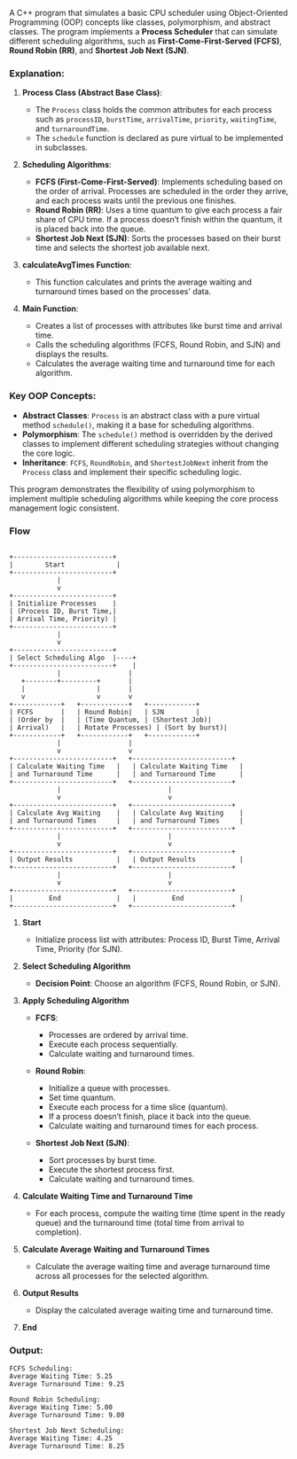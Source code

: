 A C++ program that simulates a basic CPU scheduler using Object-Oriented Programming (OOP) concepts like classes, polymorphism, and abstract classes. 
The program implements a **Process Scheduler** that can simulate different scheduling algorithms, such as **First-Come-First-Served (FCFS)**, **Round Robin (RR)**, and **Shortest Job Next (SJN)**.


### Explanation:

1. **Process Class (Abstract Base Class)**:
   - The `Process` class holds the common attributes for each process such as `processID`, `burstTime`, `arrivalTime`, `priority`, `waitingTime`, and `turnaroundTime`.
   - The `schedule` function is declared as pure virtual to be implemented in subclasses.

2. **Scheduling Algorithms**:
   - **FCFS (First-Come-First-Served)**: Implements scheduling based on the order of arrival. Processes are scheduled in the order they arrive, and each process waits until the previous one finishes.
   - **Round Robin (RR)**: Uses a time quantum to give each process a fair share of CPU time. If a process doesn’t finish within the quantum, it is placed back into the queue.
   - **Shortest Job Next (SJN)**: Sorts the processes based on their burst time and selects the shortest job available next.

3. **calculateAvgTimes Function**:
   - This function calculates and prints the average waiting and turnaround times based on the processes' data.

4. **Main Function**:
   - Creates a list of processes with attributes like burst time and arrival time.
   - Calls the scheduling algorithms (FCFS, Round Robin, and SJN) and displays the results.
   - Calculates the average waiting time and turnaround time for each algorithm.



### Key OOP Concepts:
- **Abstract Classes**: `Process` is an abstract class with a pure virtual method `schedule()`, making it a base for scheduling algorithms.
- **Polymorphism**: The `schedule()` method is overridden by the derived classes to implement different scheduling strategies without changing the core logic.
- **Inheritance**: `FCFS`, `RoundRobin`, and `ShortestJobNext` inherit from the `Process` class and implement their specific scheduling logic.

This program demonstrates the flexibility of using polymorphism to implement multiple scheduling algorithms while keeping the core process management logic consistent.

### Flow

```

+-------------------------+
|        Start             |
+-------------------------+
            |
            v
+-------------------------+
| Initialize Processes    |
| (Process ID, Burst Time,|
| Arrival Time, Priority) |
+-------------------------+
            |
            v
+-------------------------+
| Select Scheduling Algo  |----+
+-------------------------+    |
            |                 |
   +--------+---------+       |
   |                  |       |
   v                  v       v
+------------+   +------------+   +------------+
| FCFS       |   | Round Robin|   | SJN        |
| (Order by  |   | (Time Quantum, | (Shortest Job)|
| Arrival)   |   | Rotate Processes) | (Sort by burst)|
+------------+   +------------+   +------------+
            |                 |
            v                 v
+-------------------------+   +-------------------------+
| Calculate Waiting Time   |   | Calculate Waiting Time   |
| and Turnaround Time      |   | and Turnaround Time      |
+-------------------------+   +-------------------------+
            |                           |
            v                           v
+-------------------------+   +-------------------------+
| Calculate Avg Waiting    |   | Calculate Avg Waiting    |
| and Turnaround Times     |   | and Turnaround Times     |
+-------------------------+   +-------------------------+
            |                           |
            v                           v
+-------------------------+   +-------------------------+
| Output Results           |   | Output Results           |
+-------------------------+   +-------------------------+
            |                           |
            v                           v
+-------------------------+   +-------------------------+
|         End              |   |         End              |
+-------------------------+   +-------------------------+

```

1. **Start**  
    - Initialize process list with attributes: Process ID, Burst Time, Arrival Time, Priority (for SJN).

2. **Select Scheduling Algorithm**
    - **Decision Point**: Choose an algorithm (FCFS, Round Robin, or SJN).

3. **Apply Scheduling Algorithm**  
   - **FCFS**:
     - Processes are ordered by arrival time.
     - Execute each process sequentially.
     - Calculate waiting and turnaround times.
   
   - **Round Robin**:
     - Initialize a queue with processes.
     - Set time quantum.
     - Execute each process for a time slice (quantum).
     - If a process doesn’t finish, place it back into the queue.
     - Calculate waiting and turnaround times for each process.
   
   - **Shortest Job Next (SJN)**:
     - Sort processes by burst time.
     - Execute the shortest process first.
     - Calculate waiting and turnaround times.

4. **Calculate Waiting Time and Turnaround Time**
   - For each process, compute the waiting time (time spent in the ready queue) and the turnaround time (total time from arrival to completion).

5. **Calculate Average Waiting and Turnaround Times**
   - Calculate the average waiting time and average turnaround time across all processes for the selected algorithm.

6. **Output Results**
   - Display the calculated average waiting time and turnaround time.

7. **End**


### Output:

```
FCFS Scheduling:
Average Waiting Time: 5.25
Average Turnaround Time: 9.25

Round Robin Scheduling:
Average Waiting Time: 5.00
Average Turnaround Time: 9.00

Shortest Job Next Scheduling:
Average Waiting Time: 4.25
Average Turnaround Time: 8.25
```